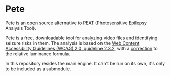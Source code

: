 # Pete

Pete is an open source alternative to [PEAT](https://trace.umd.edu/peat/) (Photosensitive Epilepsy Analysis Tool).

Pete is a free, downloadable tool for analyzing video files and identifying seizure risks in them. The analysis is based on the [Web Content Accessibility Guidelines (WCAG) 2.0, guideline 2.3.2](https://www.w3.org/TR/WCAG21/#three-flashes), with a [correction](https://www.w3.org/WAI/GL/wiki/Relative_luminance) to the relative luminance formula.

In this repository resides the main engine. It can't be run on its own, it's only to be included as a submodule.
